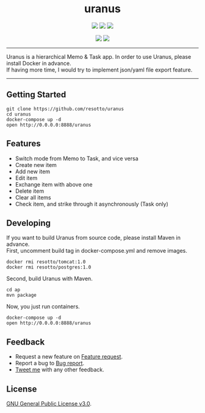 <h1 align="center">uranus</h1>

<p align="center">
  <a href="https://twitter.com/home?status=Hierarchical%20Memo%20and%20Task%20App%20by%20%40_resotto_%20https://github.com/resotto/uranus"><img src="https://img.shields.io/badge/twitter-tweet-blue.svg"/></a>
  <a href="https://twitter.com/_resotto_"><img src="https://img.shields.io/badge/feedback-@_resotto_-blue.svg" /></a>
  <a href="https://github.com/resotto/uranus/blob/master/LICENSE"><img src="https://img.shields.io/badge/license-GPL%20v3.0-brightgreen.svg" /></a>
</p>

<p align="center">
  <img src="https://raw.github.com/wiki/resotto/uranus/gif/uranus_memo.mov.gif">
  <img src="https://raw.github.com/wiki/resotto/uranus/gif/uranus_task.mov.gif">
</p>

---

Uranus is a hierarchical Memo & Task app. In order to use Uranus, please install Docker in advance.  
If having more time, I would try to implement json/yaml file export feature.  

---

## Getting Started
```
git clone https://github.com/resotto/uranus
cd uranus
docker-compose up -d
open http://0.0.0.0:8888/uranus
```

## Features
- Switch mode from Memo to Task, and vice versa
- Create new item
- Add new item
- Edit item
- Exchange item with above one
- Delete item
- Clear all items
- Check item, and strike through it asynchronously (Task only)

## Developing
If you want to build Uranus from source code, please install Maven in advance.  
First, uncomment build tag in docker-compose.yml and remove images.
```
docker rmi resotto/tomcat:1.0
docker rmi resotto/postgres:1.0
```
Second, build Uranus with Maven.
```
cd ap
mvn package
```
Now, you just run containers.
```
docker-compose up -d
open http://0.0.0.0:8888/uranus
```

## Feedback
- Request a new feature on [Feature request](https://github.com/resotto/uranus/issues/2).
- Report a bug to [Bug report](https://github.com/resotto/uranus/issues/1).
- [Tweet me](https://twitter.com/_resotto_) with any other feedback.

## License
[GNU General Public License v3.0](https://github.com/resotto/uranus/blob/master/LICENSE).
